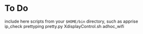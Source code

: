 
# To Do
include here scripts from your `$HOME/bin` directory, such as
apprise
ip_check
prettyping
pretty.py
XdisplayControl.sh
adhoc_wifi

